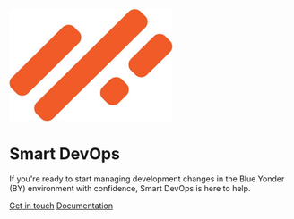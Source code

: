 <img src="./assets/logo.png" alt="Image description" height="200" style="object-fit: cover;">


# Smart DevOps

 If you're ready to start managing development changes in the Blue Yonder (BY) environment with confidence, Smart DevOps is here to help.

[Get in touch](https://www.smart-is.com/what-we-do/smart-product/smart-devops/)
[Documentation](./readme.md)




